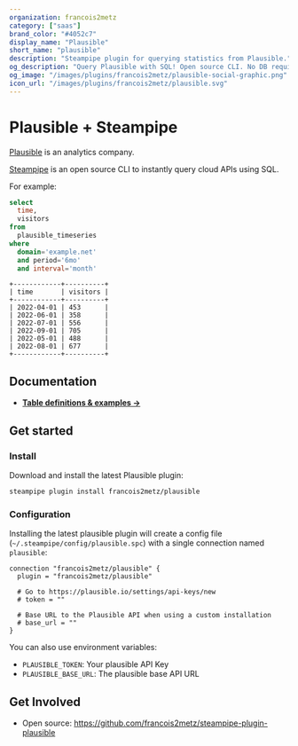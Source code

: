 ```yaml
---
organization: francois2metz
category: ["saas"]
brand_color: "#4052c7"
display_name: "Plausible"
short_name: "plausible"
description: "Steampipe plugin for querying statistics from Plausible."
og_description: "Query Plausible with SQL! Open source CLI. No DB required."
og_image: "/images/plugins/francois2metz/plausible-social-graphic.png"
icon_url: "/images/plugins/francois2metz/plausible.svg"
---
```


# Plausible + Steampipe

[Plausible](https://plausible.io/) is an analytics company.

[Steampipe](https://steampipe.io) is an open source CLI to instantly query cloud APIs using SQL.

For example:

```sql
select
  time,
  visitors
from
  plausible_timeseries
where
  domain='example.net'
  and period='6mo'
  and interval='month'
```

```
+------------+----------+
| time       | visitors |
+------------+----------+
| 2022-04-01 | 453      |
| 2022-06-01 | 358      |
| 2022-07-01 | 556      |
| 2022-09-01 | 705      |
| 2022-05-01 | 488      |
| 2022-08-01 | 677      |
+------------+----------+
```

## Documentation

- **[Table definitions & examples →](/plugins/francois2metz/steampipe-plugin-plausible/tables)**

## Get started

### Install

Download and install the latest Plausible plugin:

```bash
steampipe plugin install francois2metz/plausible
```

### Configuration

Installing the latest plausible plugin will create a config file (`~/.steampipe/config/plausible.spc`) with a single connection named `plausible`:

```hcl
connection "francois2metz/plausible" {
  plugin = "francois2metz/plausible"

  # Go to https://plausible.io/settings/api-keys/new
  # token = ""

  # Base URL to the Plausible API when using a custom installation
  # base_url = ""
}

```

You can also use environment variables:

- `PLAUSIBLE_TOKEN`: Your plausible API Key
- `PLAUSIBLE_BASE_URL`: The plausible base API URL

## Get Involved

* Open source: https://github.com/francois2metz/steampipe-plugin-plausible
